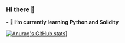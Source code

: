 ### Hi there 👋

<!--
**pcarette/pcarette** is a ✨ _special_ ✨ repository because its `README.md` (this file) appears on your GitHub profile.

Here are some ideas to get you started:

- 🔭 I’m currently working on ...
- 🌱 I’m currently learning ...
- 👯 I’m looking to collaborate on ...
- 🤔 I’m looking for help with ...
- 💬 Ask me about ...
- 📫 How to reach me: ...
- 😄 Pronouns: ...
- ⚡ Fun fact: ...
-->
**- 🌱 I’m currently learning Python and Solidity**

[![Anurag's GitHub stats](https://github-readme-stats.vercel.app/api?username=pcarette)](https://github.com/anuraghazra/github-readme-stats)]
